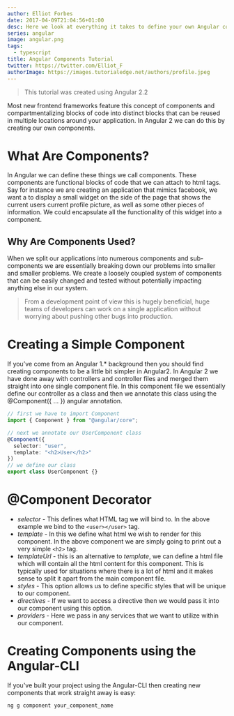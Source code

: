 ```yaml
---
author: Elliot Forbes
date: 2017-04-09T21:04:56+01:00
desc: Here we look at everything it takes to define your own Angular components.
series: angular
image: angular.png
tags:
  - typescript
title: Angular Components Tutorial
twitter: https://twitter.com/Elliot_F
authorImage: https://images.tutorialedge.net/authors/profile.jpeg
---
```


> This tutorial was created using Angular 2.2

Most new frontend frameworks feature this concept of components and
compartmentalizing blocks of code into distinct blocks that can be reused in
multiple locations around your application. In Angular 2 we can do this by
creating our own components.

# What Are Components?

In Angular we can define these things we call components. These components are
functional blocks of code that we can attach to html tags. Say for instance we
are creating an application that mimics facebook, we want a to display a small
widget on the side of the page that shows the current users current profile
picture, as well as some other pieces of information. We could encapsulate all
the functionality of this widget into a component.

## Why Are Components Used?

When we split our applications into numerous components and sub-components we
are essentially breaking down our problems into smaller and smaller problems. We
create a loosely coupled system of components that can be easily changed and
tested without potentially impacting anything else in our system.

> From a development point of view this is hugely beneficial, huge teams of
> developers can work on a single application without worrying about pushing
> other bugs into production.

# Creating a Simple Component

If you’ve come from an Angular 1.\* background then you should find creating
components to be a little bit simpler in Angular2. In Angular 2 we have done
away with controllers and controller files and merged them straight into one
single component file. In this component file we essentially define our
controller as a class and then we annotate this class using the @Component({ …
}) angular annotation.

```ts
// first we have to import Component
import { Component } from "@angular/core";

// next we annotate our UserComponent class
@Component({
  selector: "user",
  template: "<h2>User</h2>"
})
// we define our class
export class UserComponent {}
```

# @Component Decorator

- _selector_ - This defines what HTML tag we will bind to. In the above example
  we bind to the `<user></user>` tag.
- _template_ - In this we define what html we wish to render for this component.
  In the above component we are simply going to print out a very simple `<h2>`
  tag.
- _templateUrl_ - this is an alternative to _template_, we can define a html
  file which will contain all the html content for this component. This is
  typically used for situations where there is a lot of html and it makes sense
  to split it apart from the main component file.
- _styles_ - This option allows us to define specific styles that will be unique
  to our component.
- _directives_ - If we want to access a directive then we would pass it into our
  component using this option.
- _providers_ - Here we pass in any services that we want to utilize within our
  component.

# Creating Components using the Angular-CLI

If you've built your project using the Angular-CLI then creating new components
that work straight away is easy:

```bash
ng g component your_component_name
```
